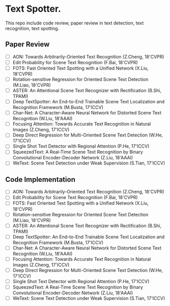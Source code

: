 # Text Spotter.

This repo include code review, paper review in text detection, text recognition, text spotting.

## Paper Review

-[ ] AON: Towards Arbitrarily-Oriented Text Recognition (Z.Cheng, 18'CVPR)
-[ ] Edit Probability for Scene Text Recognition (F.Bai, 18'CVPR)
-[ ] FOTS: Fast Oriented Text Spotting with a Unified Network (X.Liu, 18'CVPR)
-[ ] Rotation-sensitive Regression for Oriented Scene Text Detection (M.Liao, 18'CVPR)
-[ ] ASTER: An Attentional Scene Text Recognizer with Rectification (B.Shi, TPAMI)
-[ ] Deep TextSpotter: An End-to-End Trainable Scene Text Localization and Recognition Framework (M.Busta, 17'ICCV)
-[ ] Char-Net: A Character-Aware Neural Network for Distorted Scene Text Recognition (W.Liu, 18'AAAI)
-[ ] Focusing Attention: Towards Accurate Text Recognition in Natural Images (Z.Cheng, 17'ICCV)
-[ ] Deep Direct Regression for Multi-Oriented Scene Text Detection (W.He, 17'ICCV)
-[ ] Single Shot Text Detector with Regional Attention (P.He, 17'ICCV)
-[ ] SqueezedText: A Real-Time Scene Text Recognition by Binary Convolutional Encoder-Decoder Network (Z.Liu, 18'AAAI)
-[ ] WeText: Scene Text Detection under Weak Supervision (S.Tian, 17'ICCV)

## Code Implementation

-[ ] AON: Towards Arbitrarily-Oriented Text Recognition (Z.Cheng, 18'CVPR)
-[ ] Edit Probability for Scene Text Recognition (F.Bai, 18'CVPR)
-[ ] FOTS: Fast Oriented Text Spotting with a Unified Network (X.Liu, 18'CVPR)
-[ ] Rotation-sensitive Regression for Oriented Scene Text Detection (M.Liao, 18'CVPR)
-[ ] ASTER: An Attentional Scene Text Recognizer with Rectification (B.Shi, TPAMI)
-[ ] Deep TextSpotter: An End-to-End Trainable Scene Text Localization and Recognition Framework (M.Busta, 17'ICCV)
-[ ] Char-Net: A Character-Aware Neural Network for Distorted Scene Text Recognition (W.Liu, 18'AAAI)
-[ ] Focusing Attention: Towards Accurate Text Recognition in Natural Images (Z.Cheng, 17'ICCV)
-[ ] Deep Direct Regression for Multi-Oriented Scene Text Detection (W.He, 17'ICCV)
-[ ] Single Shot Text Detector with Regional Attention (P.He, 17'ICCV)
-[ ] SqueezedText: A Real-Time Scene Text Recognition by Binary Convolutional Encoder-Decoder Network (Z.Liu, 18'AAAI)
-[ ] WeText: Scene Text Detection under Weak Supervision (S.Tian, 17'ICCV)
